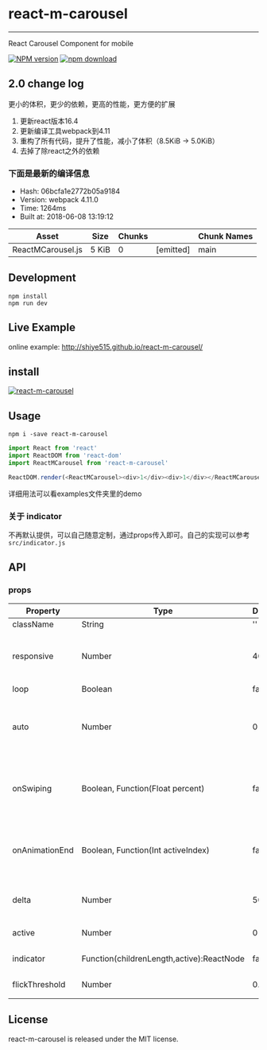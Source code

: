 # react-m-carousel
---

React Carousel Component for mobile


[![NPM version][npm-image]][npm-url]
[![npm download][download-image]][download-url]

[npm-image]: http://img.shields.io/npm/v/react-m-carousel.svg?style=flat-square
[npm-url]: http://npmjs.org/package/react-m-carousel
[node-image]: https://img.shields.io/badge/node.js-%3E=_0.10-green.svg?style=flat-square
[node-url]: http://nodejs.org/download/
[download-image]: https://img.shields.io/npm/dm/react-m-carousel.svg?style=flat-square
[download-url]: https://npmjs.org/package/react-m-carousel

## 2.0 change log

更小的体积，更少的依赖，更高的性能，更方便的扩展

1. 更新react版本16.4
2. 更新编译工具webpack到4.11
3. 重构了所有代码，提升了性能，减小了体积（8.5KiB -> 5.0KiB）
1. 去掉了除react之外的依赖

### 下面是最新的编译信息
- Hash: 06bcfa1e2772b05a9184
- Version: webpack 4.11.0
- Time: 1264ms
- Built at: 2018-06-08 13:19:12

| Asset             | Size  | Chunks |           | Chunk Names |
| ----------------- | ----- | ------ | --------- | ----------- |
| ReactMCarousel.js | 5 KiB | 0      | [emitted] | main        |

## Development

```
npm install
npm run dev
```

## Live Example

online example: http://shiye515.github.io/react-m-carousel/


## install

[![react-m-carousel](https://nodei.co/npm/react-m-carousel.png)](https://npmjs.org/package/react-m-carousel)


## Usage

`npm i -save react-m-carousel`

```js
import React from 'react'
import ReactDOM from 'react-dom'
import ReactMCarousel from 'react-m-carousel'

ReactDOM.render(<ReactMCarousel><div>1</div><div>1</div></ReactMCarousel>, container);
```
详细用法可以看examples文件夹里的demo

### 关于 indicator
不再默认提供，可以自己随意定制，通过props传入即可。自己的实现可以参考`src/indicator.js`

## API

### props

| Property       | Type                                      | Default | Description                                     |
| -------------- | ----------------------------------------- | ------- | ----------------------------------------------- |
| className      | String                                    | ''      | css class                                       |
| responsive     | Number                                    | 40      | 响应式高度，表示宽度的百分比值置                |
| loop           | Boolean                                   | false   | 循环播放                                        |
| auto           | Number                                    | 0       | 大于0的值会设置自动播放，值为自动播放的interval |
| onSwiping      | Boolean, Function(Float percent)          | false   | 触摸时的回调，percent为移动的距离与宽度的比值   |
| onAnimationEnd | Boolean, Function(Int activeIndex)        | false   | 动画结束的回调，activeIndex是当前的序号         |
| delta          | Number                                    | 50      | 移动超过参数值才会播放下一张                    |
| active         | Number                                    | 0       | 加载时默认展示的序号                            |
| indicator      | Function(childrenLength,active):ReactNode | false   | 渲染indicator                                   |
| flickThreshold | Number                                    | 0.6     | 快速滑动的最低速度                              |

## License

react-m-carousel is released under the MIT license.
